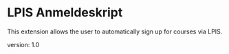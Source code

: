 # LPIS Anmeldeskript

This extension allows the user to automatically sign up for courses via LPIS.

version: 1.0

